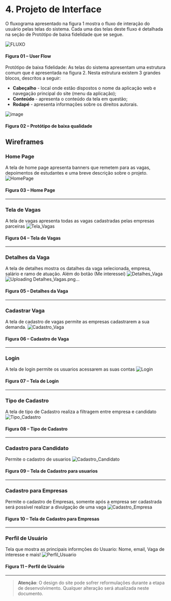 # 4. Projeto de Interface

O fluxograma apresentado na figura 1 mostra o fluxo de interação do usuário pelas telas do sistema. Cada uma das telas deste fluxo é detalhada na seção de Protótipo de baixa fidelidade que se segue.

![FLUXO](https://github.com/user-attachments/assets/0306997f-ff4f-4d9b-b773-6d0ddce09e59)


#### Figura 01 – User Flow

Protótipo de baixa fidelidade: As telas do sistema apresentam uma estrutura comum que é apresentada na figura 2. Nesta estrutura existem 3 grandes blocos, descritos a seguir:
- **Cabeçalho** - local onde estão dispostos o nome da aplicação web e navegação principal do site (menu da aplicação);
- **Conteúdo** - apresenta o conteúdo da tela em questão;
- **Rodapé** - apresenta informações sobre os direitos autorais.

![image](https://github.com/user-attachments/assets/207587f1-1117-4157-9181-aaeb640ecb7c)
#### Figura 02 – Protótipo de baixa qualidade

## Wireframes

### Home Page

A tela de home page apresenta banners que remetem para as vagas, depoimentos de estudantes e uma breve descrição sobre o projeto.
![HomePage](https://github.com/user-attachments/assets/33ae268f-5c37-40a8-9ed6-f8f68b91375a)

#### Figura 03 – Home Page
---

### Tela de Vagas

A tela de vagas apresenta todas as vagas cadastradas pelas empresas parceiras
![Tela_Vagas](https://github.com/user-attachments/assets/5c069666-6910-4887-823c-3cea6690835a)

#### Figura 04 – Tela de Vagas
---

### Detalhes da Vaga

A tela de detalhes mostra os datalhes da vaga selecionada, empresa, salário e ramo de atuação. Além do botão (Me interessei)
![Detalhes_Vaga](https://github.com/user-attachments/assets/5406ba10-d2e0-4b44-8d01-be82b8b2dd8a)![Uploading Detalhes_Vagas.png…]()


#### Figura 05 – Detalhes da Vaga
---

### Cadastrar Vaga

A tela de cadastro de vagas permite as empresas cadastrarem a sua demanda.
![Cadastro_Vaga](https://github.com/user-attachments/assets/ccd008c0-3815-49e0-96a7-b3d259f217cc)

#### Figura 06 – Cadastro de Vaga
---


### Login

A tela de login permite os usuarios acessarem as suas contas
![Login](https://github.com/user-attachments/assets/8eb11db4-0bcb-481b-96a5-a266d44a8731)

#### Figura 07 – Tela de Login
---

### Tipo de Cadastro

A tela de tipo de Cadastro realiza a filtragem entre empresa e candidato
![Tipo_Cadastro](https://github.com/user-attachments/assets/3b526d0a-6b4c-4b46-b956-0066ed96698f)

#### Figura 08 – Tipo de Cadastro
---

### Cadastro para Candidato

Permite o cadastro de usuarios
![Cadastro_Candidato](https://github.com/user-attachments/assets/71f09d85-0345-4f96-a360-79b01636bcff)

#### Figura 09 – Tela de Cadastro para usuarios
---

### Cadastro para Empresas

Permite o cadastro de Empresas, somente após a empresa ser cadastrada será possível realizar a divulgação de uma vaga
![Cadastro_Empresa](https://github.com/user-attachments/assets/324b2d02-3313-4c86-b717-00fb75ff5fc4)

#### Figura 10 – Tela de Cadastro para Empresas
---

### Perfil de Usuário

Tela que mostra as principais informções do Usuario: Nome, email, Vaga de interesse e mais!
![Perfil_Usuario](https://github.com/user-attachments/assets/72614ef9-b97f-41d2-9866-964a9dcc62b3)

#### Figura 11 – Perfil de Usuário
---

> **Atenção**: O design do site pode sofrer reformulações durante a etapa de desenvolvimento. Qualquer alteração será atualizada neste documento.
> 
